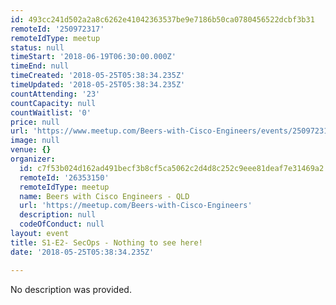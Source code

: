 ```yaml
---
id: 493cc241d502a2a8c6262e41042363537be9e7186b50ca0780456522dcbf3b31
remoteId: '250972317'
remoteIdType: meetup
status: null
timeStart: '2018-06-19T06:30:00.000Z'
timeEnd: null
timeCreated: '2018-05-25T05:38:34.235Z'
timeUpdated: '2018-05-25T05:38:34.235Z'
countAttending: '23'
countCapacity: null
countWaitlist: '0'
price: null
url: 'https://www.meetup.com/Beers-with-Cisco-Engineers/events/250972317/'
image: null
venue: {}
organizer:
  id: c7f53b024d162ad491becf3b8cf5ca5062c2d4d8c252c9eee81deaf7e31469a2
  remoteId: '26353150'
  remoteIdType: meetup
  name: Beers with Cisco Engineers - QLD
  url: 'https://meetup.com/Beers-with-Cisco-Engineers'
  description: null
  codeOfConduct: null
layout: event
title: S1-E2- SecOps - Nothing to see here!
date: '2018-05-25T05:38:34.235Z'

---
```

No description was provided.
